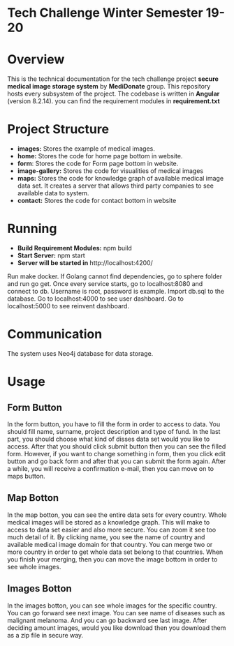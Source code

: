 # Tech Challenge Winter Semester 19-20

# Overview
This is the technical documentation for the tech challenge project **secure medical image storage system** by **MediDonate** group. This repository hosts every subsystem of the project. The codebase is written in **Angular** (version 8.2.14). you can find the requirement modules in **requirement.txt**

# Project Structure
* **images:** Stores the example of medical images.
* **home:** Stores the code for home page bottom in website.
* **form**: Stores the code for Form page bottom in website.
* **image-gallery:** Stores the code for visualities of medical images
* **maps:** Stores the code for knowledge graph of available medical image data set.  It creates a server that allows third party companies to see available data to system.
* **contact:** Stores the code for contact bottom in website



# Running
* **Build Requirement Modules:** npm build
* **Start Server:** npm start
* **Server will be started in** http://localhost:4200/

Run make docker. If Golang cannot find dependencies, go to sphere folder and run go get.
Once every service starts, go to localhost:8080 and connect to db. Username is root, password is example. Import db.sql to the database.
Go to localhost:4000 to see user dashboard.
Go to localhost:5000 to see reinvent dashboard.

# Communication
The system uses Neo4j database for data storage. 

# Usage

## Form Button
In the form button, you have to fill the form in order to access to data. You should fill name, surname, project description and type of fund. In the last part, you should choose what kind of disses data set would you like to access. After that you should click submit button then you can see the filled form. However, if you want to change something in form, then you click edit button and go back form and after that you can submit the form again. After a while, you will receive a confirmation e-mail, then you can move on to maps button.

## Map Botton
In the map botton, you can see the entire data sets for every country. Whole medical images will be stored as a knowledge graph. This will make to access to data set easier and also more secure. You can zoom it see too much detail of it. By clicking name, you see the name of country and available medical image domain for that country. You can merge two or more country in order to get whole data set belong to that countries. When you finish your merging, then you can move the image bottom in order to see whole images.

## Images Botton
In the images botton, you can see whole images for the specific country. You can go forward see next image. You can see name of diseases such as malignant melanoma. And you can go backward see last image. After deciding amount images, would you like download then you download them as a zip file in secure way.






